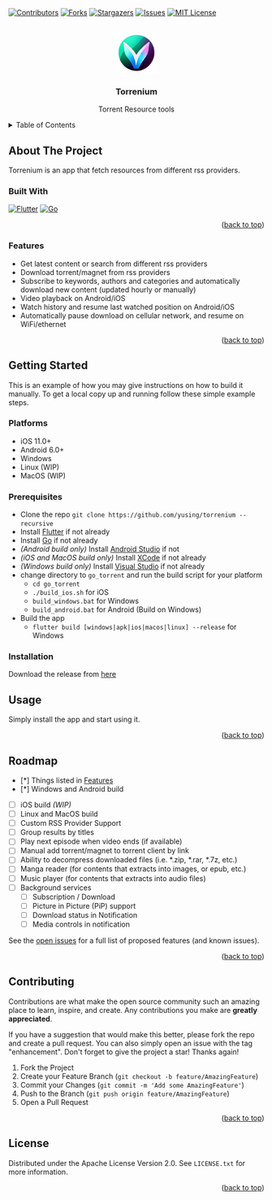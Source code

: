 <!-- Improved compatibility of back to top link: See: https://github.com/othneildrew/Best-README-Template/pull/73 -->
<a name="readme-top"></a>
<!--
*** Thanks for checking out the Best-README-Template. If you have a suggestion
*** that would make this better, please fork the repo and create a pull request
*** or simply open an issue with the tag "enhancement".
*** Don't forget to give the project a star!
*** Thanks again! Now go create something AMAZING! :D
-->



<!-- PROJECT SHIELDS -->
<!--
*** I'm using markdown "reference style" links for readability.
*** Reference links are enclosed in brackets [ ] instead of parentheses ( ).
*** See the bottom of this document for the declaration of the reference variables
*** for contributors-url, forks-url, etc. This is an optional, concise syntax you may use.
*** https://www.markdownguide.org/basic-syntax/#reference-style-links
-->
[![Contributors][contributors-shield]][contributors-url]
[![Forks][forks-shield]][forks-url]
[![Stargazers][stars-shield]][stars-url]
[![Issues][issues-shield]][issues-url]
[![MIT License][license-shield]][license-url]
<!-- [![LinkedIn][linkedin-shield]][linkedin-url] -->



<!-- PROJECT LOGO -->
<br />
<div align="center">
  <a href="https://github.com/yusing/torrenium">
    <img src="assets/app_icon.png" alt="Logo" width="80" height="80">
  </a>

<h3 align="center">Torrenium</h3>

  <p align="center">
    Torrent Resource tools
    <!-- <br />
    <a href="https://github.com/yusing/torrenium"><strong>Explore the docs »</strong></a>
    <br />
    <br />
    <a href="https://github.com/yusing/torrenium">View Demo</a>
    ·
    <a href="https://github.com/yusing/torrenium/issues">Report Bug</a>
    ·
    <a href="https://github.com/yusing/torrenium/issues">Request Feature</a> -->
  </p>
</div>



<!-- TABLE OF CONTENTS -->
<details>
  <summary>Table of Contents</summary>
  <ol>
    <li>
      <a href="#about-the-project">About The Project</a>
      <ul>
        <li><a href="#built-with">Built With</a></li>
        <li><a href="#features">Features</a></li>
      </ul>
    </li>
    <li>
      <a href="#getting-started">Getting Started</a>
      <ul>
        <li><a href="#platforms">Platforms</a></li>
        <li><a href="#prerequisites">Prerequisites</a></li>
        <li><a href="#installation">Installation</a></li>
      </ul>
    </li>
    <li><a href="#usage">Usage</a></li>
    <li><a href="#roadmap">Roadmap</a></li>
    <li><a href="#contributing">Contributing</a></li>
    <li><a href="#license">License</a></li>
    <!-- <li><a href="#contact">Contact</a></li>
    <li><a href="#acknowledgments">Acknowledgments</a></li> -->
  </ol>
</details>



<!-- ABOUT THE PROJECT -->
## About The Project

<!-- [![Product Name Screen Shot][product-screenshot]](https://example.com) -->

Torrenium is an app that fetch resources from different rss providers.


### Built With

[![Flutter][Flutter]][Flutter-url]
[![Go][GoLang]][Go-url]

<p align="right">(<a href="#readme-top">back to top</a>)</p>

### Features
- Get latest content or search from different rss providers
- Download torrent/magnet from rss providers
- Subscribe to keywords, authors and categories and automatically download new content (updated hourly or manually)
- Video playback on Android/iOS
- Watch history and resume last watched position on Android/iOS
- Automatically pause download on cellular network, and resume on WiFi/ethernet

<p align="right">(<a href="#readme-top">back to top</a>)</p>



<!-- GETTING STARTED -->
## Getting Started

This is an example of how you may give instructions on how to build it manually.
To get a local copy up and running follow these simple example steps.

### Platforms

- iOS 11.0+
- Android 6.0+
- Windows
- Linux (WIP)
- MacOS (WIP)

### Prerequisites

- Clone the repo `git clone https://github.com/yusing/torrenium --recursive`
- Install [Flutter][Flutter-url] if not already
- Install [Go][Go-url] if not already
- *(Android build only)* Install [Android Studio](https://developer.android.com/studio) if not 
- *(iOS and MacOS build only)* Install [XCode](https://developer.apple.com/xcode/) if not already
- *(Windows build only)* Install [Visual Studio](https://visualstudio.microsoft.com/) if not already
- change directory to `go_torrent` and run the build script for your platform
    - `cd go_torrent`
    - `./build_ios.sh` for iOS
    - `build_windows.bat` for Windows
    - `build_android.bat` for Android (Build on Windows)
- Build the app
    - `flutter build [windows|apk|ios|macos|linux] --release` for Windows


### Installation

Download the release from [here][Release-url]



<!-- USAGE EXAMPLES -->
## Usage

Simply install the app and start using it.
<!-- Use this space to show useful examples of how a project can be used. Additional screenshots, code examples and demos work well in this space. You may also link to more resources. -->

<!-- _For more examples, please refer to the [Documentation](https://example.com)_ -->

<p align="right">(<a href="#readme-top">back to top</a>)</p>



<!-- ROADMAP -->
## Roadmap
- [*] Things listed in [Features](#features)
- [*] Windows and Android build
- [ ] iOS build *(WIP)*
- [ ] Linux and MacOS build
- [ ] Custom RSS Provider Support
- [ ] Group results by titles
- [ ] Play next episode when video ends (if available)
- [ ] Manual add torrent/magnet to torrent client by link
- [ ] Ability to decompress downloaded files (i.e. *.zip, *.rar, *.7z, etc.)
- [ ] Manga reader (for contents that extracts into images, or epub, etc.)
- [ ] Music player (for contents that extracts into audio files)
- [ ] Background services
    - [ ] Subscription / Download
    - [ ] Picture in Picture (PiP) support
    - [ ] Download status in Notification
    - [ ] Media controls in notification

See the [open issues](https://github.com/yusing/torrenium/issues) for a full list of proposed features (and known issues).

<p align="right">(<a href="#readme-top">back to top</a>)</p>



<!-- CONTRIBUTING -->
## Contributing

Contributions are what make the open source community such an amazing place to learn, inspire, and create. Any contributions you make are **greatly appreciated**.

If you have a suggestion that would make this better, please fork the repo and create a pull request. You can also simply open an issue with the tag "enhancement".
Don't forget to give the project a star! Thanks again!

1. Fork the Project
2. Create your Feature Branch (`git checkout -b feature/AmazingFeature`)
3. Commit your Changes (`git commit -m 'Add some AmazingFeature'`)
4. Push to the Branch (`git push origin feature/AmazingFeature`)
5. Open a Pull Request

<p align="right">(<a href="#readme-top">back to top</a>)</p>



<!-- LICENSE -->
## License

Distributed under the Apache License Version 2.0. See `LICENSE.txt` for more information.

<p align="right">(<a href="#readme-top">back to top</a>)</p>

<!-- MARKDOWN LINKS & IMAGES -->
<!-- https://www.markdownguide.org/basic-syntax/#reference-style-links -->
[contributors-shield]: https://img.shields.io/github/contributors/yusing/torrenium.svg?style=for-the-badge
[contributors-url]: https://github.com/yusing/torrenium/graphs/contributors
[forks-shield]: https://img.shields.io/github/forks/yusing/torrenium.svg?style=for-the-badge
[forks-url]: https://github.com/yusing/torrenium/network/members
[stars-shield]: https://img.shields.io/github/stars/yusing/torrenium.svg?style=for-the-badge
[stars-url]: https://github.com/yusing/torrenium/stargazers
[issues-shield]: https://img.shields.io/github/issues/yusing/torrenium.svg?style=for-the-badge
[issues-url]: https://github.com/yusing/torrenium/issues
[license-shield]: https://img.shields.io/github/license/yusing/torrenium.svg?style=for-the-badge
[license-url]: https://github.com/yusing/torrenium/blob/master/LICENSE.txt
[Flutter-url]: https://flutter.dev/
[Flutter]: https://img.shields.io/badge/Flutter-02569B?style=for-the-badge&logo=flutter&logoColor=white
[Go-url]: https://golang.org/
[GoLang]: https://img.shields.io/badge/Go-00ADD8?style=for-the-badge&logo=go&logoColor=white
[Release-url]: https://github.com/yusing/torrenium/releases